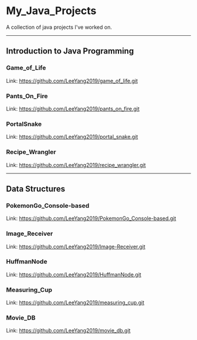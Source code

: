 # My_Java_Projects
A collection of java projects I've worked on.
<hr>

## Introduction to Java Programming

### Game_of_Life

Link: https://github.com/LeeYang2019/game_of_life.git

### Pants_On_Fire

Link: https://github.com/LeeYang2019/pants_on_fire.git

### PortalSnake

Link: https://github.com/LeeYang2019/portal_snake.git

### Recipe_Wrangler

Link: https://github.com/LeeYang2019/recipe_wrangler.git
<hr>

## Data Structures

### PokemonGo_Console-based

Link: https://github.com/LeeYang2019/PokemonGo_Console-based.git

### Image_Receiver

Link: https://github.com/LeeYang2019/Image-Receiver.git 

### HuffmanNode

Link: https://github.com/LeeYang2019/HuffmanNode.git

### Measuring_Cup

Link: https://github.com/LeeYang2019/measuring_cup.git

### Movie_DB

Link: https://github.com/LeeYang2019/movie_db.git
